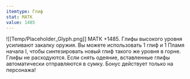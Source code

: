 ```yaml
---
itemtype: Глиф
stat: МАТК 
value: 1485
---
```

![[Temp/Placeholder_Glyph.png]]
МАТК +1485. Глифы высокого уровня усиливают закалку оружия. Вы можете использовать 1 глиф и 1 Пламя начала I, чтобы синтезировать новый глиф такого же уровня в горне. Глифы не расходуются. Если снять одеяние, вставленные глифы автоматически отправляются в сумку. Бонус действует только на персонажа!
